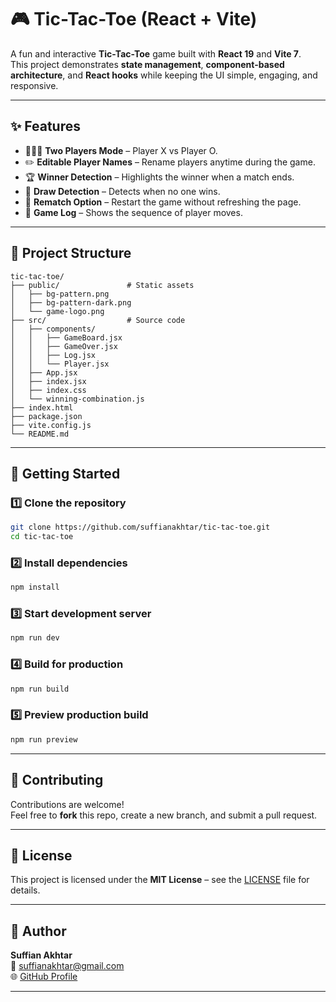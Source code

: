 # 🎮 Tic-Tac-Toe (React + Vite)

A fun and interactive **Tic-Tac-Toe** game built with **React 19** and **Vite 7**.  
This project demonstrates **state management**, **component-based architecture**, and **React hooks** while keeping the UI simple, engaging, and responsive.

---

## ✨ Features
- 🧑‍🤝‍🧑 **Two Players Mode** – Player X vs Player O.
- ✏️ **Editable Player Names** – Rename players anytime during the game.
- 🏆 **Winner Detection** – Highlights the winner when a match ends.
- 🤝 **Draw Detection** – Detects when no one wins.
- 🔄 **Rematch Option** – Restart the game without refreshing the page.
- 📜 **Game Log** – Shows the sequence of player moves.

---

## 📂 Project Structure
```
tic-tac-toe/
├── public/               # Static assets
│   ├── bg-pattern.png
│   ├── bg-pattern-dark.png
│   └── game-logo.png
├── src/                  # Source code
│   ├── components/
│   │   ├── GameBoard.jsx
│   │   ├── GameOver.jsx
│   │   ├── Log.jsx
│   │   └── Player.jsx
│   ├── App.jsx
│   ├── index.jsx
│   ├── index.css
│   └── winning-combination.js
├── index.html
├── package.json
├── vite.config.js
└── README.md
```

---

## 🚀 Getting Started

### 1️⃣ Clone the repository
```bash
git clone https://github.com/suffianakhtar/tic-tac-toe.git
cd tic-tac-toe
```

### 2️⃣ Install dependencies
```bash
npm install
```

### 3️⃣ Start development server
```bash
npm run dev
```

### 4️⃣ Build for production
```bash
npm run build
```

### 5️⃣ Preview production build
```bash
npm run preview
```

---

## 🤝 Contributing
Contributions are welcome!  
Feel free to **fork** this repo, create a new branch, and submit a pull request.

---

## 📜 License
This project is licensed under the **MIT License** – see the [LICENSE](LICENSE) file for details.

---

## 👤 Author
**Suffian Akhtar**  
📧 [suffianakhtar@gmail.com](mailto:suffianakhtar@gmail.com)  
🌐 [GitHub Profile](https://github.com/suffianakhtar)

---
